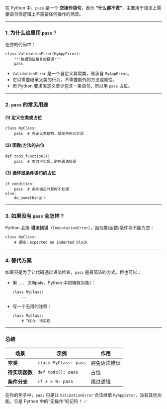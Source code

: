 在 Python 中，`pass` 是一个 **空操作语句**，表示 **“什么都不做”**，主要用于语法上需要语句但逻辑上不需要任何操作的场景。

---

### **1. 为什么这里用 `pass`？**

在你的代码中：

```
class ValidationError(MyAppError):
    """数据验证相关的错误"""
    pass
```

* `ValidationError` 是一个自定义异常类，继承自 `MyAppError`。
* 它只需要继承父类的行为，不需要额外的方法或属性。
* 但 Python 要求类定义至少包含一条语句，所以用 `pass` 占位。

---

### **2. `pass` 的常见用途**

#### **(1) 定义空类或占位**

```
class MyClass:
    pass  # 先定义类结构，后续再补充实现
```

#### **(2) 函数/方法的占位**

```
def todo_function():
    pass  # 暂时不实现，避免语法错误
```

#### **(3) 循环或条件语句的占位**

```
if condition:
    pass  # 条件满足时暂时不处理
else:
    do_something()
```

---

### **3. 如果没有 `pass` 会怎样？**

Python 会报 **语法错误**（`IndentationError`），因为类/函数/条件块不能为空：

```
class MyClass:
    # 报错：expected an indented block
```

---

### **4. 替代方案**

如果只是为了让代码通过语法检查，`pass` 是最简洁的方式。但也可以：

* 用 `...`（Ellipsis，Python 中的特殊对象）：
  ```
  class MyClass:
      ...
  ```
* 写一个无用的注释：
  ```
  class MyClass:
      # TODO: 待实现
  ```

---

### **总结**

| 场景                 | 示例                    | 作用         |
| -------------------- | ----------------------- | ------------ |
| **空类**       | `class MyClass: pass` | 避免语法错误 |
| **待实现函数** | `def todo(): pass`    | 占位         |
| **条件分支**   | `if x > 0: pass`      | 跳过逻辑     |

在你的例子中，`pass` 只是让 `ValidationError` 合法继承 `MyAppError`，没有其他功能。它是 Python 中的“无操作”标记符！ ✅
